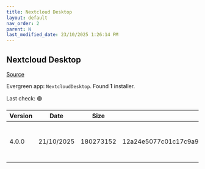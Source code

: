 ```yaml
---
title: Nextcloud Desktop
layout: default
nav_order: 2
parent: N
last_modified_date: 23/10/2025 1:26:14 PM
---
```


## Nextcloud Desktop

[Source](https://github.com/nextcloud-releases/desktop)

Evergreen app: `NextcloudDesktop`. Found **1** installer.

Last check: 🟢

| Version | Date       | Size      | Sha256                                                           | Architecture | InstallerType | Type | URI                                                                                                                                                                                              |
| ------- | ---------- | --------- | ---------------------------------------------------------------- | ------------ | ------------- | ---- | ------------------------------------------------------------------------------------------------------------------------------------------------------------------------------------------------ |
| 4.0.0   | 21/10/2025 | 180273152 | 12a24e5077c01c17c9a9f908fb7d50d9928ab134e466f3cc462ea7492b447268 | x64          | Default       | msi  | [https://github.com/nextcloud-releases/desktop/releases/download/v4.0.0/Nextcloud-4.0.0-x64.msi](https://github.com/nextcloud-releases/desktop/releases/download/v4.0.0/Nextcloud-4.0.0-x64.msi) |
